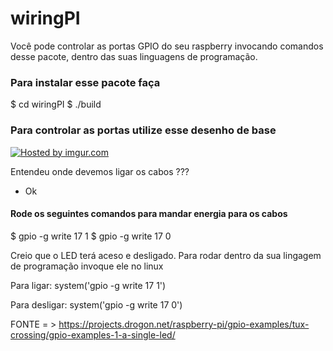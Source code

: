 wiringPI
============

Você pode controlar as portas GPIO do seu raspberry invocando comandos desse pacote, dentro das suas linguagens de programação.

### Para instalar esse pacote faça

$ cd wiringPI
$ ./build


### Para controlar as portas utilize esse desenho de base

<a href="http://imgur.com/SeaN2y5"><img src="http://i.imgur.com/SeaN2y5.jpg" title="Hosted by imgur.com"/></a>


Entendeu onde devemos ligar os cabos ???

- Ok


#### Rode os seguintes comandos para mandar energia para os cabos

$ gpio -g write 17 1
$ gpio -g write 17 0


Creio que o LED terá aceso e desligado. Para rodar dentro da sua lingagem de programação invoque ele no linux

Para ligar:
system('gpio -g write 17 1')

Para desligar:
system('gpio -g write 17 0')



FONTE = > https://projects.drogon.net/raspberry-pi/gpio-examples/tux-crossing/gpio-examples-1-a-single-led/
